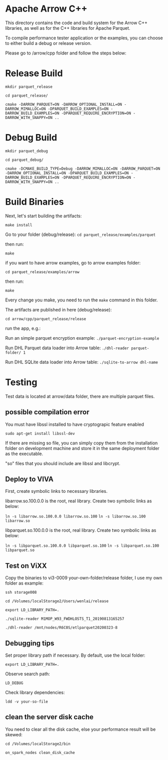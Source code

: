 <!---
  Licensed to the Apache Software Foundation (ASF) under one
  or more contributor license agreements.  See the NOTICE file
  distributed with this work for additional information
  regarding copyright ownership.  The ASF licenses this file
  to you under the Apache License, Version 2.0 (the
  "License"); you may not use this file except in compliance
  with the License.  You may obtain a copy of the License at

    http://www.apache.org/licenses/LICENSE-2.0

  Unless required by applicable law or agreed to in writing,
  software distributed under the License is distributed on an
  "AS IS" BASIS, WITHOUT WARRANTIES OR CONDITIONS OF ANY
  KIND, either express or implied.  See the License for the
  specific language governing permissions and limitations
  under the License.
-->

# Apache Arrow C++

This directory contains the code and build system for the Arrow C++ libraries,
as well as for the C++ libraries for Apache Parquet.

To compile performance tester application or the examples, you can choose to either build a debug or release version.

Please go to /arrow/cpp folder and follow the steps below:

# Release Build

`mkdir parquet_release`

`cd parquet_release/`

`cmake -DARROW_PARQUET=ON -DARROW_OPTIONAL_INSTALL=ON -DARROW_MIMALLOC=ON -DPARQUET_BUILD_EXAMPLES=ON -DARROW_BUILD_EXAMPLES=ON -DPARQUET_REQUIRE_ENCRYPTION=ON -DARROW_WITH_SNAPPY=ON ..`

# Debug Build

`mkdir parquet_debug`

`cd parquet_debug/`

`cmake -DCMAKE_BUILD_TYPE=Debug -DARROW_MIMALLOC=ON -DARROW_PARQUET=ON -DARROW_OPTIONAL_INSTALL=ON -DPARQUET_BUILD_EXAMPLES=ON -DARROW_BUILD_EXAMPLES=ON -DPARQUET_REQUIRE_ENCRYPTION=ON -DARROW_WITH_SNAPPY=ON ..`

# Build Binaries

Next, let's start building the artifacts:

`make install`

Go to your folder (debug/release):
`cd parquet_release/examples/parquet`

then run:

`make`

if you want to have arrow examples, go to arrow examples folder:

`cd parquet_release/examples/arrow`

then run:

`make`

Every change you make, you need to run the `make` command in this folder.

The artifacts are published in here (debug/release):

`cd arrow/cpp/parquet_release/release`

run the app, e.g.:

Run an simple parquet encryption example:
`./parquet-encryption-example`

Run DHL Parquet data loader into Arrow table:
`./dhl-reader parquet-folder/ 1`

Run DHL SQLite data loader into Arrow table:
`./sqlite-to-arrow dhl-name`

# Testing

Test data is located at arrow/data folder, there are multiple parquet files.

## possible compilation error

You must have libssl installed to have cryptograpic feature enabled

`sudo apt-get install libssl-dev`

If there are missing so file, you can simply copy them from the installation folder on development machine and store it in the same deployment folder as the executable.

"so" files that you should include are libssl and libcrypt.

## Deploy to VIVA

First, create symbolic links to necessary libraries.

libarrow.so.100.0.0 is the root, real library.  Create two symbolic links as below:

`ln -s libarrow.so.100.0.0 libarrow.so.100`
`ln -s libarrow.so.100 libarrow.so`

libparquet.so.100.0.0 is the root, real library.  Create two symbolic links as below:

`ln -s libparquet.so.100.0.0 libparquet.so.100`
`ln -s libparquet.so.100 libparquet.so`

## Test on ViXX

Copy the binaries to vi3-0009 your-own-folder/release folder, I use my own folder as example:

`ssh storage008`

`cd /Volumes/localStorage2/Users/wenlai/release`

`export LD_LIBRARY_PATH=.`

`./sqlite-reader M1MOP_W93_FWDHLOSTS_T1_20190813165257`

`./dhl-reader /mnt/nodes/R6C0S/etlparquet20200323-8`

## Debugging tips
Set proper library path if necessary.  By default, use the local folder:

`export LD_LIBRARY_PATH=.`

Observe search path:

`LD_DEBUG`

Check library dependencies:

`ldd -v your-so-file`

## clean the server disk cache

You need to clear all the disk cache, else your performance result will be skewed:

`cd /Volumes/localStorage2/bin`

`on_spark_nodes clean_disk_cache`

